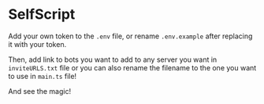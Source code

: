 # SelfScript

Add your own token to the `.env` file, or rename `.env.example` after replacing it with your token. 

Then, add link to bots you want to add to any server you want in `inviteURLS.txt` file or you can also rename the filename to the one you want to use in `main.ts` file!

And see the magic!
